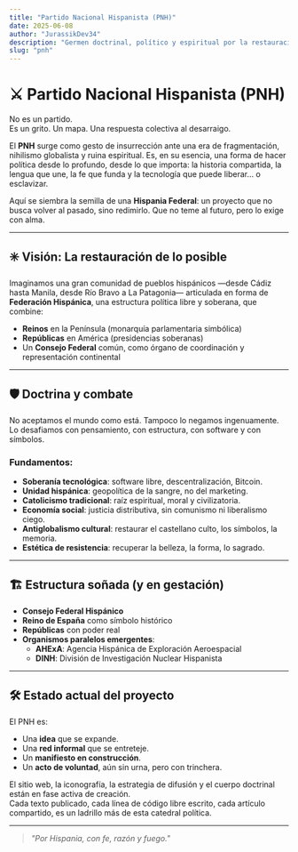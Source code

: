 ```yaml
---
title: "Partido Nacional Hispanista (PNH)"
date: 2025-06-08
author: "JurassikDev34"
description: "Germen doctrinal, político y espiritual por la restauración de la hispanidad y la soberanía tecnológica."
slug: "pnh"
---
```


# ⚔️ Partido Nacional Hispanista (PNH)

No es un partido.  
Es un grito. Un mapa. Una respuesta colectiva al desarraigo.

El **PNH** surge como gesto de insurrección ante una era de fragmentación, nihilismo globalista y ruina espiritual. Es, en su esencia, una forma de hacer política desde lo profundo, desde lo que importa: la historia compartida, la lengua que une, la fe que funda y la tecnología que puede liberar… o esclavizar.

Aquí se siembra la semilla de una **Hispania Federal**: un proyecto que no busca volver al pasado, sino redimirlo. Que no teme al futuro, pero lo exige con alma.

---

## ✳️ Visión: La restauración de lo posible

Imaginamos una gran comunidad de pueblos hispánicos —desde Cádiz hasta Manila, desde Río Bravo a La Patagonia— articulada en forma de **Federación Hispánica**, una estructura política libre y soberana, que combine:

- **Reinos** en la Península (monarquía parlamentaria simbólica)  
- **Repúblicas** en América (presidencias soberanas)  
- Un **Consejo Federal** común, como órgano de coordinación y representación continental

---

## 🛡️ Doctrina y combate

No aceptamos el mundo como está. Tampoco lo negamos ingenuamente.  
Lo desafiamos con pensamiento, con estructura, con software y con símbolos.

### Fundamentos:

- **Soberanía tecnológica**: software libre, descentralización, Bitcoin.  
- **Unidad hispánica**: geopolítica de la sangre, no del marketing.  
- **Catolicismo tradicional**: raíz espiritual, moral y civilizatoria.  
- **Economía social**: justicia distributiva, sin comunismo ni liberalismo ciego.  
- **Antiglobalismo cultural**: restaurar el castellano culto, los símbolos, la memoria.  
- **Estética de resistencia**: recuperar la belleza, la forma, lo sagrado.

---

## 🏗️ Estructura soñada (y en gestación)

- **Consejo Federal Hispánico**  
- **Reino de España** como símbolo histórico  
- **Repúblicas** con poder real  
- **Organismos paralelos emergentes**:
  - **AHExA**: Agencia Hispánica de Exploración Aeroespacial  
  - **DINH**: División de Investigación Nuclear Hispanista  

---

## 🛠️ Estado actual del proyecto

El PNH es:  
- Una **idea** que se expande.  
- Una **red informal** que se entreteje.  
- Un **manifiesto en construcción**.  
- Un **acto de voluntad**, aún sin urna, pero con trinchera.

El sitio web, la iconografía, la estrategia de difusión y el cuerpo doctrinal están en fase activa de creación.  
Cada texto publicado, cada línea de código libre escrito, cada artículo compartido, es un ladrillo más de esta catedral política.

---

> *"Por Hispania, con fe, razón y fuego."*  

